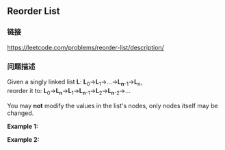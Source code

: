 ## Reorder List  
### 链接  
https://leetcode.com/problems/reorder-list/description/  
### 问题描述
Given a singly linked list **L**: **L**<sub>0</sub>&rarr;**L**<sub>1</sub>&rarr;&hellip;&rarr;**L**<sub>**n**-1</sub>&rarr;**L**<sub>n</sub>,<br />
reorder it to: **L**<sub>0</sub>&rarr;**L**<sub>**n**</sub>&rarr;**L**<sub>1</sub>&rarr;**L**<sub>**n**-1</sub>&rarr;**L**<sub>2</sub>&rarr;**L**<sub>**n**-2</sub>&rarr;&hellip;

You may **not** modify the values in the list&#39;s nodes, only nodes itself may be changed.

**Example 1:**

**Example 2:**
